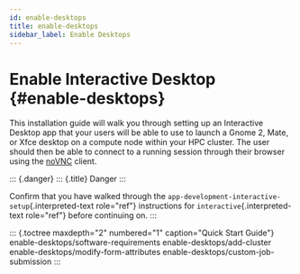 ```yaml
---
id: enable-desktops
title: enable-desktops
sidebar_label: Enable Desktops
---
```

Enable Interactive Desktop {#enable-desktops}
==========================

This installation guide will walk you through setting up an Interactive
Desktop app that your users will be able to use to launch a Gnome 2,
Mate, or Xfce desktop on a compute node within your HPC cluster. The
user should then be able to connect to a running session through their
browser using the [noVNC](http://novnc.com/info.html) client.

::: {.danger}
::: {.title}
Danger
:::

Confirm that you have walked through the
`app-development-interactive-setup`{.interpreted-text role="ref"}
instructions for `interactive`{.interpreted-text role="ref"} before
continuing on.
:::

::: {.toctree maxdepth="2" numbered="1" caption="Quick Start Guide"}
enable-desktops/software-requirements enable-desktops/add-cluster
enable-desktops/modify-form-attributes
enable-desktops/custom-job-submission
:::
